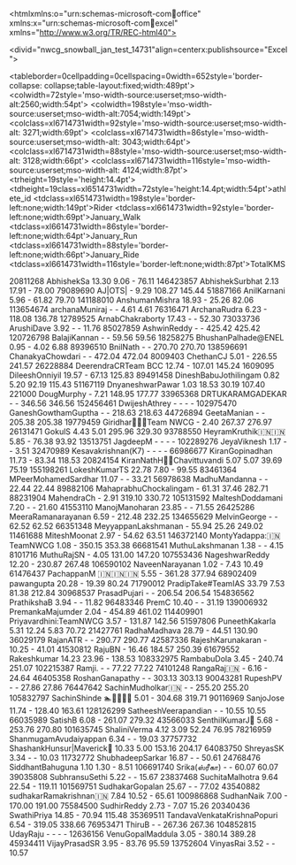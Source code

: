 <htmlxmlns:o="urn:schemas-microsoft-com:office:office"
xmlns:x="urn:schemas-microsoft-com:office:excel"
xmlns="http://www.w3.org/TR/REC-html40">

<head>
<metahttp-equiv=Content-Typecontent="text/html;charset=windows-1252">
<metaname=ProgIdcontent=Excel.Sheet>
<metaname=Generatorcontent="MicrosoftExcel15">
<linkrel=File-Listhref="nwcg_snowball_jan_test_files/filelist.xml">
<styleid="nwcg_snowball_jan_test_14731_Styles">
<!--table
	{mso-displayed-decimal-separator:"\.";
	mso-displayed-thousand-separator:"\,";}
.xl1514731
	{padding-top:1px;
	padding-right:1px;
	padding-left:1px;
	mso-ignore:padding;
	color:black;
	font-size:11.0pt;
	font-weight:400;
	font-style:normal;
	text-decoration:none;
	font-family:Calibri,sans-serif;
	mso-font-charset:0;
	mso-number-format:General;
	text-align:general;
	vertical-align:bottom;
	mso-background-source:auto;
	mso-pattern:auto;
	white-space:nowrap;}
.xl6514731
	{padding-top:1px;
	padding-right:1px;
	padding-left:1px;
	mso-ignore:padding;
	color:windowtext;
	font-size:11.0pt;
	font-weight:700;
	font-style:normal;
	text-decoration:none;
	font-family:Calibri;
	mso-generic-font-family:auto;
	mso-font-charset:0;
	mso-number-format:General;
	text-align:center;
	vertical-align:top;
	border:.5ptsolidwindowtext;
	mso-background-source:auto;
	mso-pattern:auto;
	white-space:nowrap;}
.xl6614731
	{padding-top:1px;
	padding-right:1px;
	padding-left:1px;
	mso-ignore:padding;
	color:windowtext;
	font-size:11.0pt;
	font-weight:700;
	font-style:normal;
	text-decoration:none;
	font-family:Calibri;
	mso-generic-font-family:auto;
	mso-font-charset:0;
	mso-number-format:"_*\#\,\#\#0\.00_\;_*\\-\#\,\#\#0\.00_\;_*\0022-\0022??_\;_\@_";
	text-align:center;
	vertical-align:top;
	border:.5ptsolidwindowtext;
	mso-background-source:auto;
	mso-pattern:auto;
	white-space:nowrap;}
.xl6714731
	{padding-top:1px;
	padding-right:1px;
	padding-left:1px;
	mso-ignore:padding;
	color:black;
	font-size:11.0pt;
	font-weight:400;
	font-style:normal;
	text-decoration:none;
	font-family:Calibri,sans-serif;
	mso-font-charset:0;
	mso-number-format:"_*\#\,\#\#0\.00_\;_*\\-\#\,\#\#0\.00_\;_*\0022-\0022??_\;_\@_";
	text-align:general;
	vertical-align:bottom;
	mso-background-source:auto;
	mso-pattern:auto;
	white-space:nowrap;}
-->
</style>
</head>

<body>
<!--[if!excel]>&nbsp;&nbsp;<![endif]-->
<!--ThefollowinginformationwasgeneratedbyMicrosoftExcel'sPublishasWeb
Pagewizard.-->
<!--IfthesameitemisrepublishedfromExcel,allinformationbetweentheDIV
tagswillbereplaced.-->
<!----------------------------->
<!--STARTOFOUTPUTFROMEXCELPUBLISHASWEBPAGEWIZARD-->
<!----------------------------->

<divid="nwcg_snowball_jan_test_14731"align=centerx:publishsource="Excel">

<tableborder=0cellpadding=0cellspacing=0width=652style='border-collapse:
collapse;table-layout:fixed;width:489pt'>
<colwidth=72style='mso-width-source:userset;mso-width-alt:2560;width:54pt'>
<colwidth=198style='mso-width-source:userset;mso-width-alt:7054;width:149pt'>
<colclass=xl6714731width=92style='mso-width-source:userset;mso-width-alt:
3271;width:69pt'>
<colclass=xl6714731width=86style='mso-width-source:userset;mso-width-alt:
3043;width:64pt'>
<colclass=xl6714731width=88style='mso-width-source:userset;mso-width-alt:
3128;width:66pt'>
<colclass=xl6714731width=116style='mso-width-source:userset;mso-width-alt:
4124;width:87pt'>
<trheight=19style='height:14.4pt'>
<tdheight=19class=xl6514731width=72style='height:14.4pt;width:54pt'>athlete_id</td>
<tdclass=xl6514731width=198style='border-left:none;width:149pt'>Rider</td>
<tdclass=xl6614731width=92style='border-left:none;width:69pt'><span
style='mso-spacerun:yes'></span>January_Walk<span
style='mso-spacerun:yes'></span></td>
<tdclass=xl6614731width=86style='border-left:none;width:64pt'><span
style='mso-spacerun:yes'></span>January_Run<span
style='mso-spacerun:yes'></span></td>
<tdclass=xl6614731width=88style='border-left:none;width:66pt'><span
style='mso-spacerun:yes'></span>January_Ride<span
style='mso-spacerun:yes'></span></td>
<tdclass=xl6614731width=116style='border-left:none;width:87pt'><span
style='mso-spacerun:yes'></span>TotalKMS<span
style='mso-spacerun:yes'></span></td>
</tr>
<trheight=19style='height:14.4pt'>
<tdheight=19class=xl1514731align=rightstyle='height:14.4pt'>20811268</td>
<tdclass=xl1514731>AbhishekSa</td>
<tdclass=xl6714731><spanstyle='mso-spacerun:yes'>
</span>13.30</td>
<tdclass=xl6714731><spanstyle='mso-spacerun:yes'>
</span>9.06</td>
<tdclass=xl6714731><spanstyle='mso-spacerun:yes'>
</span>-<spanstyle='mso-spacerun:yes'></span></td>
<tdclass=xl6714731><spanstyle='mso-spacerun:yes'>
</span>76.11</td>
</tr>
<trheight=19style='height:14.4pt'>
<tdheight=19class=xl1514731align=rightstyle='height:14.4pt'>146423857</td>
<tdclass=xl1514731>AbhishekSurbhat</td>
<tdclass=xl6714731><spanstyle='mso-spacerun:yes'>
</span>2.13</td>
<tdclass=xl6714731><spanstyle='mso-spacerun:yes'></span>17.91</td>
<tdclass=xl6714731><spanstyle='mso-spacerun:yes'>
</span>-<spanstyle='mso-spacerun:yes'></span></td>
<tdclass=xl6714731><spanstyle='mso-spacerun:yes'>
</span>78.00</td>
</tr>
<trheight=19style='height:14.4pt'>
<tdheight=19class=xl1514731align=rightstyle='height:14.4pt'>79089690</td>
<tdclass=xl1514731>AJ|OTS|</td>
<tdclass=xl6714731><spanstyle='mso-spacerun:yes'>
</span>-<spanstyle='mso-spacerun:yes'></span></td>
<tdclass=xl6714731><spanstyle='mso-spacerun:yes'>
</span>9.29</td>
<tdclass=xl6714731><spanstyle='mso-spacerun:yes'></span>108.27</td>
<tdclass=xl6714731><spanstyle='mso-spacerun:yes'>
</span>145.44</td>
</tr>
<trheight=19style='height:14.4pt'>
<tdheight=19class=xl1514731align=rightstyle='height:14.4pt'>51887166</td>
<tdclass=xl1514731>AnilKarnani</td>
<tdclass=xl6714731><spanstyle='mso-spacerun:yes'>
</span>5.96</td>
<tdclass=xl6714731><spanstyle='mso-spacerun:yes'>
</span>-<spanstyle='mso-spacerun:yes'></span></td>
<tdclass=xl6714731><spanstyle='mso-spacerun:yes'></span>61.82
</td>
<tdclass=xl6714731><spanstyle='mso-spacerun:yes'>
</span>79.70</td>
</tr>
<trheight=19style='height:14.4pt'>
<tdheight=19class=xl1514731align=rightstyle='height:14.4pt'>141188010</td>
<tdclass=xl1514731>AnshumanMishra</td>
<tdclass=xl6714731><spanstyle='mso-spacerun:yes'>
</span>18.93</td>
<tdclass=xl6714731><spanstyle='mso-spacerun:yes'>
</span>-<spanstyle='mso-spacerun:yes'></span></td>
<tdclass=xl6714731><spanstyle='mso-spacerun:yes'></span>25.26
</td>
<tdclass=xl6714731><spanstyle='mso-spacerun:yes'>
</span>82.06</td>
</tr>
<trheight=19style='height:14.4pt'>
<tdheight=19class=xl1514731align=rightstyle='height:14.4pt'>113654674</td>
<tdclass=xl1514731>archanaMuniraj</td>
<tdclass=xl6714731><spanstyle='mso-spacerun:yes'>
</span>-<spanstyle='mso-spacerun:yes'></span></td>
<tdclass=xl6714731><spanstyle='mso-spacerun:yes'>
</span>-<spanstyle='mso-spacerun:yes'></span></td>
<tdclass=xl6714731><spanstyle='mso-spacerun:yes'>
</span>4.61</td>
<tdclass=xl6714731><spanstyle='mso-spacerun:yes'>
</span>4.61</td>
</tr>
<trheight=19style='height:14.4pt'>
<tdheight=19class=xl1514731align=rightstyle='height:14.4pt'>76316471</td>
<tdclass=xl1514731>ArchanaRudra</td>
<tdclass=xl6714731><spanstyle='mso-spacerun:yes'>
</span>6.23</td>
<tdclass=xl6714731><spanstyle='mso-spacerun:yes'>
</span>-<spanstyle='mso-spacerun:yes'></span></td>
<tdclass=xl6714731><spanstyle='mso-spacerun:yes'></span>118.08</td>
<tdclass=xl6714731><spanstyle='mso-spacerun:yes'>
</span>136.78</td>
</tr>
<trheight=19style='height:14.4pt'>
<tdheight=19class=xl1514731align=rightstyle='height:14.4pt'>12789525</td>
<tdclass=xl1514731>ArnabChakraborty</td>
<tdclass=xl6714731><spanstyle='mso-spacerun:yes'>
</span>17.43</td>
<tdclass=xl6714731><spanstyle='mso-spacerun:yes'>
</span>-<spanstyle='mso-spacerun:yes'></span></td>
<tdclass=xl6714731><spanstyle='mso-spacerun:yes'>
</span>-<spanstyle='mso-spacerun:yes'></span></td>
<tdclass=xl6714731><spanstyle='mso-spacerun:yes'>
</span>52.30</td>
</tr>
<trheight=19style='height:14.4pt'>
<tdheight=19class=xl1514731align=rightstyle='height:14.4pt'>73033736</td>
<tdclass=xl1514731>ArushiDave</td>
<tdclass=xl6714731><spanstyle='mso-spacerun:yes'>
</span>3.92</td>
<tdclass=xl6714731><spanstyle='mso-spacerun:yes'>
</span>-<spanstyle='mso-spacerun:yes'></span></td>
<tdclass=xl6714731><spanstyle='mso-spacerun:yes'>
</span>-<spanstyle='mso-spacerun:yes'></span></td>
<tdclass=xl6714731><spanstyle='mso-spacerun:yes'>
</span>11.76</td>
</tr>
<trheight=19style='height:14.4pt'>
<tdheight=19class=xl1514731align=rightstyle='height:14.4pt'>85027859</td>
<tdclass=xl1514731>AshwinReddy</td>
<tdclass=xl6714731><spanstyle='mso-spacerun:yes'>
</span>-<spanstyle='mso-spacerun:yes'></span></td>
<tdclass=xl6714731><spanstyle='mso-spacerun:yes'>
</span>-<spanstyle='mso-spacerun:yes'></span></td>
<tdclass=xl6714731><spanstyle='mso-spacerun:yes'></span>425.42</td>
<tdclass=xl6714731><spanstyle='mso-spacerun:yes'>
</span>425.42</td>
</tr>
<trheight=19style='height:14.4pt'>
<tdheight=19class=xl1514731align=rightstyle='height:14.4pt'>120726798</td>
<tdclass=xl1514731>BalajiKannan</td>
<tdclass=xl6714731><spanstyle='mso-spacerun:yes'>
</span>-<spanstyle='mso-spacerun:yes'></span></td>
<tdclass=xl6714731><spanstyle='mso-spacerun:yes'>
</span>-<spanstyle='mso-spacerun:yes'></span></td>
<tdclass=xl6714731><spanstyle='mso-spacerun:yes'></span>59.56
</td>
<tdclass=xl6714731><spanstyle='mso-spacerun:yes'>
</span>59.56</td>
</tr>
<trheight=19style='height:14.4pt'>
<tdheight=19class=xl1514731align=rightstyle='height:14.4pt'>18258275</td>
<tdclass=xl1514731>BhushanPalhade@ENEL</td>
<tdclass=xl6714731><spanstyle='mso-spacerun:yes'>
</span>0.95</td>
<tdclass=xl6714731><spanstyle='mso-spacerun:yes'>
</span>-<spanstyle='mso-spacerun:yes'></span></td>
<tdclass=xl6714731><spanstyle='mso-spacerun:yes'>
</span>4.02</td>
<tdclass=xl6714731><spanstyle='mso-spacerun:yes'>
</span>6.88</td>
</tr>
<trheight=19style='height:14.4pt'>
<tdheight=19class=xl1514731align=rightstyle='height:14.4pt'>89396510</td>
<tdclass=xl1514731>BnilNath</td>
<tdclass=xl6714731><spanstyle='mso-spacerun:yes'>
</span>-<spanstyle='mso-spacerun:yes'></span></td>
<tdclass=xl6714731><spanstyle='mso-spacerun:yes'>
</span>-<spanstyle='mso-spacerun:yes'></span></td>
<tdclass=xl6714731><spanstyle='mso-spacerun:yes'></span>270.70</td>
<tdclass=xl6714731><spanstyle='mso-spacerun:yes'>
</span>270.70</td>
</tr>
<trheight=19style='height:14.4pt'>
<tdheight=19class=xl1514731align=rightstyle='height:14.4pt'>138596691</td>
<tdclass=xl1514731>ChanakyaChowdari</td>
<tdclass=xl6714731><spanstyle='mso-spacerun:yes'>
</span>-<spanstyle='mso-spacerun:yes'></span></td>
<tdclass=xl6714731><spanstyle='mso-spacerun:yes'>
</span>-<spanstyle='mso-spacerun:yes'></span></td>
<tdclass=xl6714731><spanstyle='mso-spacerun:yes'></span>472.04</td>
<tdclass=xl6714731><spanstyle='mso-spacerun:yes'>
</span>472.04</td>
</tr>
<trheight=19style='height:14.4pt'>
<tdheight=19class=xl1514731align=rightstyle='height:14.4pt'>8009403</td>
<tdclass=xl1514731>ChethanCJ</td>
<tdclass=xl6714731><spanstyle='mso-spacerun:yes'>
</span>5.01</td>
<tdclass=xl6714731><spanstyle='mso-spacerun:yes'>
</span>-<spanstyle='mso-spacerun:yes'></span></td>
<tdclass=xl6714731><spanstyle='mso-spacerun:yes'></span>226.55</td>
<tdclass=xl6714731><spanstyle='mso-spacerun:yes'>
</span>241.57</td>
</tr>
<trheight=19style='height:14.4pt'>
<tdheight=19class=xl1514731align=rightstyle='height:14.4pt'>26228884</td>
<tdclass=xl1514731>DeerendraCR<spanstyle='mso-spacerun:yes'></span>Team
BCC<spanstyle='mso-spacerun:yes'></span></td>
<tdclass=xl6714731><spanstyle='mso-spacerun:yes'>
</span>12.74</td>
<tdclass=xl6714731><spanstyle='mso-spacerun:yes'>
</span>-<spanstyle='mso-spacerun:yes'></span></td>
<tdclass=xl6714731><spanstyle='mso-spacerun:yes'></span>107.01</td>
<tdclass=xl6714731><spanstyle='mso-spacerun:yes'>
</span>145.24</td>
</tr>
<trheight=19style='height:14.4pt'>
<tdheight=19class=xl1514731align=rightstyle='height:14.4pt'>1609095</td>
<tdclass=xl1514731>DileeshOnniyil</td>
<tdclass=xl6714731><spanstyle='mso-spacerun:yes'>
</span>19.57</td>
<tdclass=xl6714731><spanstyle='mso-spacerun:yes'>
</span>-<spanstyle='mso-spacerun:yes'></span></td>
<tdclass=xl6714731><spanstyle='mso-spacerun:yes'></span>67.13
</td>
<tdclass=xl6714731><spanstyle='mso-spacerun:yes'>
</span>125.83</td>
</tr>
<trheight=19style='height:14.4pt'>
<tdheight=19class=xl1514731align=rightstyle='height:14.4pt'>89491458</td>
<tdclass=xl1514731>DineshBabuJothilingam</td>
<tdclass=xl6714731><spanstyle='mso-spacerun:yes'>
</span>0.82</td>
<tdclass=xl6714731><spanstyle='mso-spacerun:yes'>
</span>5.20</td>
<tdclass=xl6714731><spanstyle='mso-spacerun:yes'></span>92.19
</td>
<tdclass=xl6714731><spanstyle='mso-spacerun:yes'>
</span>115.43</td>
</tr>
<trheight=19style='height:14.4pt'>
<tdheight=19class=xl1514731align=rightstyle='height:14.4pt'>51167119</td>
<tdclass=xl1514731>DnyaneshwarPawar</td>
<tdclass=xl6714731><spanstyle='mso-spacerun:yes'>
</span>1.03</td>
<tdclass=xl6714731><spanstyle='mso-spacerun:yes'></span>18.53</td>
<tdclass=xl6714731><spanstyle='mso-spacerun:yes'></span>30.19
</td>
<tdclass=xl6714731><spanstyle='mso-spacerun:yes'>
</span>107.40</td>
</tr>
<trheight=19style='height:14.4pt'>
<tdheight=19class=xl1514731align=rightstyle='height:14.4pt'>221000</td>
<tdclass=xl1514731>DougMurphy</td>
<tdclass=xl6714731><spanstyle='mso-spacerun:yes'>
</span>-<spanstyle='mso-spacerun:yes'></span></td>
<tdclass=xl6714731><spanstyle='mso-spacerun:yes'>
</span>7.21</td>
<tdclass=xl6714731><spanstyle='mso-spacerun:yes'></span>148.95</td>
<tdclass=xl6714731><spanstyle='mso-spacerun:yes'>
</span>177.77</td>
</tr>
<trheight=19style='height:14.4pt'>
<tdheight=19class=xl1514731align=rightstyle='height:14.4pt'>33965368</td>
<tdclass=xl1514731>DRTUKARAMGADEKAR</td>
<tdclass=xl6714731><spanstyle='mso-spacerun:yes'>
</span>-<spanstyle='mso-spacerun:yes'></span></td>
<tdclass=xl6714731><spanstyle='mso-spacerun:yes'>
</span>-<spanstyle='mso-spacerun:yes'></span></td>
<tdclass=xl6714731><spanstyle='mso-spacerun:yes'></span>346.56</td>
<tdclass=xl6714731><spanstyle='mso-spacerun:yes'>
</span>346.56</td>
</tr>
<trheight=19style='height:14.4pt'>
<tdheight=19class=xl1514731align=rightstyle='height:14.4pt'>152456461</td>
<tdclass=xl1514731>DwijeshAthrey</td>
<tdclass=xl6714731><spanstyle='mso-spacerun:yes'>
</span>-<spanstyle='mso-spacerun:yes'></span></td>
<tdclass=xl6714731><spanstyle='mso-spacerun:yes'>
</span>-<spanstyle='mso-spacerun:yes'></span></td>
<tdclass=xl6714731><spanstyle='mso-spacerun:yes'>
</span>-<spanstyle='mso-spacerun:yes'></span></td>
<tdclass=xl6714731><span
style='mso-spacerun:yes'></span>-<span
style='mso-spacerun:yes'></span></td>
</tr>
<trheight=19style='height:14.4pt'>
<tdheight=19class=xl1514731align=rightstyle='height:14.4pt'>102975470</td>
<tdclass=xl1514731>GaneshGowthamGuptha</td>
<tdclass=xl6714731><spanstyle='mso-spacerun:yes'>
</span>-<spanstyle='mso-spacerun:yes'></span></td>
<tdclass=xl6714731><spanstyle='mso-spacerun:yes'>
</span>-<spanstyle='mso-spacerun:yes'></span></td>
<tdclass=xl6714731><spanstyle='mso-spacerun:yes'></span>218.63</td>
<tdclass=xl6714731><spanstyle='mso-spacerun:yes'>
</span>218.63</td>
</tr>
<trheight=19style='height:14.4pt'>
<tdheight=19class=xl1514731align=rightstyle='height:14.4pt'>44726894</td>
<tdclass=xl1514731>GeetaManian</td>
<tdclass=xl6714731><spanstyle='mso-spacerun:yes'>
</span>-<spanstyle='mso-spacerun:yes'></span></td>
<tdclass=xl6714731><spanstyle='mso-spacerun:yes'>
</span>-<spanstyle='mso-spacerun:yes'></span></td>
<tdclass=xl6714731><spanstyle='mso-spacerun:yes'></span>205.38</td>
<tdclass=xl6714731><spanstyle='mso-spacerun:yes'>
</span>205.38</td>
</tr>
<trheight=19style='height:14.4pt'>
<tdheight=19class=xl1514731align=rightstyle='height:14.4pt'>19779459</td>
<tdclass=xl1514731>Giridhar&#128692;&#127995;&#8205;&#9792;&#65039;Team
NWCG</td>
<tdclass=xl6714731><spanstyle='mso-spacerun:yes'>
</span>-<spanstyle='mso-spacerun:yes'></span></td>
<tdclass=xl6714731><spanstyle='mso-spacerun:yes'>
</span>2.40</td>
<tdclass=xl6714731><spanstyle='mso-spacerun:yes'></span>267.37</td>
<tdclass=xl6714731><spanstyle='mso-spacerun:yes'>
</span>276.97</td>
</tr>
<trheight=19style='height:14.4pt'>
<tdheight=19class=xl1514731align=rightstyle='height:14.4pt'>26131471</td>
<tdclass=xl1514731>GokulS</td>
<tdclass=xl6714731><spanstyle='mso-spacerun:yes'>
</span>4.43</td>
<tdclass=xl6714731><spanstyle='mso-spacerun:yes'>
</span>5.01</td>
<tdclass=xl6714731><spanstyle='mso-spacerun:yes'></span>295.96</td>
<tdclass=xl6714731><spanstyle='mso-spacerun:yes'>
</span>329.30</td>
</tr>
<trheight=19style='height:14.4pt'>
<tdheight=19class=xl1514731align=rightstyle='height:14.4pt'>93788550</td>
<tdclass=xl1514731>HeyramKruthik&#127470;&#127475;&#127470;&#127475;</td>
<tdclass=xl6714731><spanstyle='mso-spacerun:yes'>
</span>5.85</td>
<tdclass=xl6714731><spanstyle='mso-spacerun:yes'>
</span>-<spanstyle='mso-spacerun:yes'></span></td>
<tdclass=xl6714731><spanstyle='mso-spacerun:yes'></span>76.38
</td>
<tdclass=xl6714731><spanstyle='mso-spacerun:yes'>
</span>93.92</td>
</tr>
<trheight=19style='height:14.4pt'>
<tdheight=19class=xl1514731align=rightstyle='height:14.4pt'>13513751</td>
<tdclass=xl1514731>JagdeepM</td>
<tdclass=xl6714731><spanstyle='mso-spacerun:yes'>
</span>-<spanstyle='mso-spacerun:yes'></span></td>
<tdclass=xl6714731><spanstyle='mso-spacerun:yes'>
</span>-<spanstyle='mso-spacerun:yes'></span></td>
<tdclass=xl6714731><spanstyle='mso-spacerun:yes'>
</span>-<spanstyle='mso-spacerun:yes'></span></td>
<tdclass=xl6714731><span
style='mso-spacerun:yes'></span>-<span
style='mso-spacerun:yes'></span></td>
</tr>
<trheight=19style='height:14.4pt'>
<tdheight=19class=xl1514731align=rightstyle='height:14.4pt'>102289276</td>
<tdclass=xl1514731>JeyaViknesh</td>
<tdclass=xl6714731><spanstyle='mso-spacerun:yes'>
</span>1.17</td>
<tdclass=xl6714731><spanstyle='mso-spacerun:yes'>
</span>-<spanstyle='mso-spacerun:yes'></span></td>
<tdclass=xl6714731><spanstyle='mso-spacerun:yes'>
</span>-<spanstyle='mso-spacerun:yes'></span></td>
<tdclass=xl6714731><spanstyle='mso-spacerun:yes'>
</span>3.51</td>
</tr>
<trheight=19style='height:14.4pt'>
<tdheight=19class=xl1514731align=rightstyle='height:14.4pt'>32470989</td>
<tdclass=xl1514731>Kesavakrishnan(K7)</td>
<tdclass=xl6714731><spanstyle='mso-spacerun:yes'>
</span>-<spanstyle='mso-spacerun:yes'></span></td>
<tdclass=xl6714731><spanstyle='mso-spacerun:yes'>
</span>-<spanstyle='mso-spacerun:yes'></span></td>
<tdclass=xl6714731><spanstyle='mso-spacerun:yes'>
</span>-<spanstyle='mso-spacerun:yes'></span></td>
<tdclass=xl6714731><span
style='mso-spacerun:yes'></span>-<span
style='mso-spacerun:yes'></span></td>
</tr>
<trheight=19style='height:14.4pt'>
<tdheight=19class=xl1514731align=rightstyle='height:14.4pt'>66986677</td>
<tdclass=xl1514731>KiranGopinadhan</td>
<tdclass=xl6714731><spanstyle='mso-spacerun:yes'>
</span>11.73</td>
<tdclass=xl6714731><spanstyle='mso-spacerun:yes'>
</span>-<spanstyle='mso-spacerun:yes'></span></td>
<tdclass=xl6714731><spanstyle='mso-spacerun:yes'></span>83.34
</td>
<tdclass=xl6714731><spanstyle='mso-spacerun:yes'>
</span>118.53</td>
</tr>
<trheight=19style='height:14.4pt'>
<tdheight=19class=xl1514731align=rightstyle='height:14.4pt'>20824154</td>
<tdclass=xl1514731>KiranNathH&#128692;&#127996;Chavittuvandi</td>
<tdclass=xl6714731><spanstyle='mso-spacerun:yes'>
</span>5.07</td>
<tdclass=xl6714731><spanstyle='mso-spacerun:yes'>
</span>5.07</td>
<tdclass=xl6714731><spanstyle='mso-spacerun:yes'></span>39.69
</td>
<tdclass=xl6714731><spanstyle='mso-spacerun:yes'>
</span>75.19</td>
</tr>
<trheight=19style='height:14.4pt'>
<tdheight=19class=xl1514731align=rightstyle='height:14.4pt'>155198261</td>
<tdclass=xl1514731>LokeshKumarTS</td>
<tdclass=xl6714731><spanstyle='mso-spacerun:yes'>
</span>22.78</td>
<tdclass=xl6714731><spanstyle='mso-spacerun:yes'>
</span>7.80</td>
<tdclass=xl6714731><spanstyle='mso-spacerun:yes'>
</span>-<spanstyle='mso-spacerun:yes'></span></td>
<tdclass=xl6714731><spanstyle='mso-spacerun:yes'>
</span>99.55</td>
</tr>
<trheight=19style='height:14.4pt'>
<tdheight=19class=xl1514731align=rightstyle='height:14.4pt'>83461364</td>
<tdclass=xl1514731>MPeerMohamedSardhar</td>
<tdclass=xl6714731><spanstyle='mso-spacerun:yes'>
</span>11.07</td>
<tdclass=xl6714731><spanstyle='mso-spacerun:yes'>
</span>-<spanstyle='mso-spacerun:yes'></span></td>
<tdclass=xl6714731><spanstyle='mso-spacerun:yes'>
</span>-<spanstyle='mso-spacerun:yes'></span></td>
<tdclass=xl6714731><spanstyle='mso-spacerun:yes'>
</span>33.21</td>
</tr>
<trheight=19style='height:14.4pt'>
<tdheight=19class=xl1514731align=rightstyle='height:14.4pt'>56978638</td>
<tdclass=xl1514731>MadhuMandanna</td>
<tdclass=xl6714731><spanstyle='mso-spacerun:yes'>
</span>-<spanstyle='mso-spacerun:yes'></span></td>
<tdclass=xl6714731><spanstyle='mso-spacerun:yes'>
</span>-<spanstyle='mso-spacerun:yes'></span></td>
<tdclass=xl6714731><spanstyle='mso-spacerun:yes'></span>22.44
</td>
<tdclass=xl6714731><spanstyle='mso-spacerun:yes'>
</span>22.44</td>
</tr>
<trheight=19style='height:14.4pt'>
<tdheight=19class=xl1514731align=rightstyle='height:14.4pt'>89882106</td>
<tdclass=xl1514731>MahaprabhuChockalingam</td>
<tdclass=xl6714731><spanstyle='mso-spacerun:yes'>
</span>-<spanstyle='mso-spacerun:yes'></span></td>
<tdclass=xl6714731><spanstyle='mso-spacerun:yes'></span>61.31</td>
<tdclass=xl6714731><spanstyle='mso-spacerun:yes'></span>37.46
</td>
<tdclass=xl6714731><spanstyle='mso-spacerun:yes'>
</span>282.71</td>
</tr>
<trheight=19style='height:14.4pt'>
<tdheight=19class=xl1514731align=rightstyle='height:14.4pt'>88231904</td>
<tdclass=xl1514731>MahendraCh</td>
<tdclass=xl6714731><spanstyle='mso-spacerun:yes'>
</span>-<spanstyle='mso-spacerun:yes'></span></td>
<tdclass=xl6714731><spanstyle='mso-spacerun:yes'>
</span>2.91</td>
<tdclass=xl6714731><spanstyle='mso-spacerun:yes'></span>319.10</td>
<tdclass=xl6714731><spanstyle='mso-spacerun:yes'>
</span>330.72</td>
</tr>
<trheight=19style='height:14.4pt'>
<tdheight=19class=xl1514731align=rightstyle='height:14.4pt'>105131592</td>
<tdclass=xl1514731>MalteshDoddamani</td>
<tdclass=xl6714731><spanstyle='mso-spacerun:yes'>
</span>7.20</td>
<tdclass=xl6714731><spanstyle='mso-spacerun:yes'>
</span>-<spanstyle='mso-spacerun:yes'></span></td>
<tdclass=xl6714731><spanstyle='mso-spacerun:yes'>
</span>-<spanstyle='mso-spacerun:yes'></span></td>
<tdclass=xl6714731><spanstyle='mso-spacerun:yes'>
</span>21.60</td>
</tr>
<trheight=19style='height:14.4pt'>
<tdheight=19class=xl1514731align=rightstyle='height:14.4pt'>41553110</td>
<tdclass=xl1514731>ManojManoharan</td>
<tdclass=xl6714731><spanstyle='mso-spacerun:yes'>
</span>23.85</td>
<tdclass=xl6714731><spanstyle='mso-spacerun:yes'>
</span>-<spanstyle='mso-spacerun:yes'></span></td>
<tdclass=xl6714731><spanstyle='mso-spacerun:yes'>
</span>-<spanstyle='mso-spacerun:yes'></span></td>
<tdclass=xl6714731><spanstyle='mso-spacerun:yes'>
</span>71.55</td>
</tr>
<trheight=19style='height:14.4pt'>
<tdheight=19class=xl1514731align=rightstyle='height:14.4pt'>26425286</td>
<tdclass=xl1514731>MeeraRamanarayanan</td>
<tdclass=xl6714731><spanstyle='mso-spacerun:yes'>
</span>6.59</td>
<tdclass=xl6714731><spanstyle='mso-spacerun:yes'>
</span>-<spanstyle='mso-spacerun:yes'></span></td>
<tdclass=xl6714731><spanstyle='mso-spacerun:yes'></span>212.48</td>
<tdclass=xl6714731><spanstyle='mso-spacerun:yes'>
</span>232.25</td>
</tr>
<trheight=19style='height:14.4pt'>
<tdheight=19class=xl1514731align=rightstyle='height:14.4pt'>134655629</td>
<tdclass=xl1514731>MelvinGeorge</td>
<tdclass=xl6714731><spanstyle='mso-spacerun:yes'>
</span>-<spanstyle='mso-spacerun:yes'></span></td>
<tdclass=xl6714731><spanstyle='mso-spacerun:yes'>
</span>-<spanstyle='mso-spacerun:yes'></span></td>
<tdclass=xl6714731><spanstyle='mso-spacerun:yes'></span>62.52
</td>
<tdclass=xl6714731><spanstyle='mso-spacerun:yes'>
</span>62.52</td>
</tr>
<trheight=19style='height:14.4pt'>
<tdheight=19class=xl1514731align=rightstyle='height:14.4pt'>66351348</td>
<tdclass=xl1514731>MeyyappanLakshmanan</td>
<tdclass=xl6714731><spanstyle='mso-spacerun:yes'>
</span>-<spanstyle='mso-spacerun:yes'></span></td>
<tdclass=xl6714731><spanstyle='mso-spacerun:yes'></span>55.94</td>
<tdclass=xl6714731><spanstyle='mso-spacerun:yes'></span>25.26
</td>
<tdclass=xl6714731><spanstyle='mso-spacerun:yes'>
</span>249.02</td>
</tr>
<trheight=19style='height:14.4pt'>
<tdheight=19class=xl1514731align=rightstyle='height:14.4pt'>11461688</td>
<tdclass=xl1514731>MiteshMoonat</td>
<tdclass=xl6714731><spanstyle='mso-spacerun:yes'>
</span>2.97</td>
<tdclass=xl6714731><spanstyle='mso-spacerun:yes'>
</span>-<spanstyle='mso-spacerun:yes'></span></td>
<tdclass=xl6714731><spanstyle='mso-spacerun:yes'></span>54.62
</td>
<tdclass=xl6714731><spanstyle='mso-spacerun:yes'>
</span>63.51</td>
</tr>
<trheight=19style='height:14.4pt'>
<tdheight=19class=xl1514731align=rightstyle='height:14.4pt'>146372140</td>
<tdclass=xl1514731>MontyYadappa:&#127470;&#127475;TeamNWCG</td>
<tdclass=xl6714731><spanstyle='mso-spacerun:yes'>
</span>1.08</td>
<tdclass=xl6714731><spanstyle='mso-spacerun:yes'>
</span>-<spanstyle='mso-spacerun:yes'></span></td>
<tdclass=xl6714731><spanstyle='mso-spacerun:yes'></span>350.15</td>
<tdclass=xl6714731><spanstyle='mso-spacerun:yes'>
</span>353.38</td>
</tr>
<trheight=19style='height:14.4pt'>
<tdheight=19class=xl1514731align=rightstyle='height:14.4pt'>66681541</td>
<tdclass=xl1514731>MuthuLakshmanan</td>
<tdclass=xl6714731><spanstyle='mso-spacerun:yes'>
</span>1.38</td>
<tdclass=xl6714731><spanstyle='mso-spacerun:yes'>
</span>-<spanstyle='mso-spacerun:yes'></span></td>
<tdclass=xl6714731><spanstyle='mso-spacerun:yes'>
</span>-<spanstyle='mso-spacerun:yes'></span></td>
<tdclass=xl6714731><spanstyle='mso-spacerun:yes'>
</span>4.15</td>
</tr>
<trheight=19style='height:14.4pt'>
<tdheight=19class=xl1514731align=rightstyle='height:14.4pt'>8101716</td>
<tdclass=xl1514731>MuthuRajSN</td>
<tdclass=xl6714731><spanstyle='mso-spacerun:yes'>
</span>-<spanstyle='mso-spacerun:yes'></span></td>
<tdclass=xl6714731><spanstyle='mso-spacerun:yes'>
</span>4.05</td>
<tdclass=xl6714731><spanstyle='mso-spacerun:yes'></span>131.00</td>
<tdclass=xl6714731><spanstyle='mso-spacerun:yes'>
</span>147.20</td>
</tr>
<trheight=19style='height:14.4pt'>
<tdheight=19class=xl1514731align=rightstyle='height:14.4pt'>107553436</td>
<tdclass=xl1514731>NageshwarReddy</td>
<tdclass=xl6714731><spanstyle='mso-spacerun:yes'>
</span>12.20</td>
<tdclass=xl6714731><spanstyle='mso-spacerun:yes'>
</span>-<spanstyle='mso-spacerun:yes'></span></td>
<tdclass=xl6714731><spanstyle='mso-spacerun:yes'></span>230.87</td>
<tdclass=xl6714731><spanstyle='mso-spacerun:yes'>
</span>267.48</td>
</tr>
<trheight=19style='height:14.4pt'>
<tdheight=19class=xl1514731align=rightstyle='height:14.4pt'>106590102</td>
<tdclass=xl1514731>NaveenNarayanan</td>
<tdclass=xl6714731><spanstyle='mso-spacerun:yes'>
</span>1.02</td>
<tdclass=xl6714731><spanstyle='mso-spacerun:yes'>
</span>-<spanstyle='mso-spacerun:yes'></span></td>
<tdclass=xl6714731><spanstyle='mso-spacerun:yes'>
</span>7.43</td>
<tdclass=xl6714731><spanstyle='mso-spacerun:yes'>
</span>10.49</td>
</tr>
<trheight=19style='height:14.4pt'>
<tdheight=19class=xl1514731align=rightstyle='height:14.4pt'>61476437</td>
<tdclass=xl1514731>PachappanM
&#127470;&#127475;&#127470;&#127475;&#127470;&#127475;</td>
<tdclass=xl6714731><spanstyle='mso-spacerun:yes'>
</span>5.55</td>
<tdclass=xl6714731><spanstyle='mso-spacerun:yes'>
</span>-<spanstyle='mso-spacerun:yes'></span></td>
<tdclass=xl6714731><spanstyle='mso-spacerun:yes'></span>361.28</td>
<tdclass=xl6714731><spanstyle='mso-spacerun:yes'>
</span>377.94</td>
</tr>
<trheight=19style='height:14.4pt'>
<tdheight=19class=xl1514731align=rightstyle='height:14.4pt'>68902409</td>
<tdclass=xl1514731>pawangupta</td>
<tdclass=xl6714731><spanstyle='mso-spacerun:yes'>
</span>20.28</td>
<tdclass=xl6714731><spanstyle='mso-spacerun:yes'>
</span>-<spanstyle='mso-spacerun:yes'></span></td>
<tdclass=xl6714731><spanstyle='mso-spacerun:yes'></span>19.39
</td>
<tdclass=xl6714731><spanstyle='mso-spacerun:yes'>
</span>80.24</td>
</tr>
<trheight=19style='height:14.4pt'>
<tdheight=19class=xl1514731align=rightstyle='height:14.4pt'>71790012</td>
<tdclass=xl1514731>PradipTake#TeamIAS</td>
<tdclass=xl6714731><spanstyle='mso-spacerun:yes'>
</span>33.79</td>
<tdclass=xl6714731><spanstyle='mso-spacerun:yes'>
</span>7.53</td>
<tdclass=xl6714731><spanstyle='mso-spacerun:yes'></span>81.38
</td>
<tdclass=xl6714731><spanstyle='mso-spacerun:yes'>
</span>212.84</td>
</tr>
<trheight=19style='height:14.4pt'>
<tdheight=19class=xl1514731align=rightstyle='height:14.4pt'>30968537</td>
<tdclass=xl1514731>PrasadPujari</td>
<tdclass=xl6714731><spanstyle='mso-spacerun:yes'>
</span>-<spanstyle='mso-spacerun:yes'></span></td>
<tdclass=xl6714731><spanstyle='mso-spacerun:yes'>
</span>-<spanstyle='mso-spacerun:yes'></span></td>
<tdclass=xl6714731><spanstyle='mso-spacerun:yes'></span>206.54</td>
<tdclass=xl6714731><spanstyle='mso-spacerun:yes'>
</span>206.54</td>
</tr>
<trheight=19style='height:14.4pt'>
<tdheight=19class=xl1514731align=rightstyle='height:14.4pt'>154836562</td>
<tdclass=xl1514731>PrathikshaB</td>
<tdclass=xl6714731><spanstyle='mso-spacerun:yes'>
</span>3.94</td>
<tdclass=xl6714731><spanstyle='mso-spacerun:yes'>
</span>-<spanstyle='mso-spacerun:yes'></span></td>
<tdclass=xl6714731><spanstyle='mso-spacerun:yes'>
</span>-<spanstyle='mso-spacerun:yes'></span></td>
<tdclass=xl6714731><spanstyle='mso-spacerun:yes'>
</span>11.82</td>
</tr>
<trheight=19style='height:14.4pt'>
<tdheight=19class=xl1514731align=rightstyle='height:14.4pt'>96483346</td>
<tdclass=xl1514731>PremC</td>
<tdclass=xl6714731><spanstyle='mso-spacerun:yes'>
</span>10.40</td>
<tdclass=xl6714731><spanstyle='mso-spacerun:yes'>
</span>-<spanstyle='mso-spacerun:yes'></span></td>
<tdclass=xl6714731><spanstyle='mso-spacerun:yes'>
</span>-<spanstyle='mso-spacerun:yes'></span></td>
<tdclass=xl6714731><spanstyle='mso-spacerun:yes'>
</span>31.19</td>
</tr>
<trheight=19style='height:14.4pt'>
<tdheight=19class=xl1514731align=rightstyle='height:14.4pt'>139006932</td>
<tdclass=xl1514731>PremankaMajumder</td>
<tdclass=xl6714731><spanstyle='mso-spacerun:yes'>
</span>2.04</td>
<tdclass=xl6714731><spanstyle='mso-spacerun:yes'>
</span>-<spanstyle='mso-spacerun:yes'></span></td>
<tdclass=xl6714731><spanstyle='mso-spacerun:yes'></span>454.89</td>
<tdclass=xl6714731><spanstyle='mso-spacerun:yes'>
</span>461.02</td>
</tr>
<trheight=19style='height:14.4pt'>
<tdheight=19class=xl1514731align=rightstyle='height:14.4pt'>114409901</td>
<tdclass=xl1514731>Priyavardhini:TeamNWCG</td>
<tdclass=xl6714731><spanstyle='mso-spacerun:yes'>
</span>3.57</td>
<tdclass=xl6714731><spanstyle='mso-spacerun:yes'>
</span>-<spanstyle='mso-spacerun:yes'></span></td>
<tdclass=xl6714731><spanstyle='mso-spacerun:yes'></span>131.87</td>
<tdclass=xl6714731><spanstyle='mso-spacerun:yes'>
</span>142.56</td>
</tr>
<trheight=19style='height:14.4pt'>
<tdheight=19class=xl1514731align=rightstyle='height:14.4pt'>51597806</td>
<tdclass=xl1514731>PuneethKakarla</td>
<tdclass=xl6714731><spanstyle='mso-spacerun:yes'>
</span>5.31</td>
<tdclass=xl6714731><spanstyle='mso-spacerun:yes'></span>12.24</td>
<tdclass=xl6714731><spanstyle='mso-spacerun:yes'>
</span>5.83</td>
<tdclass=xl6714731><spanstyle='mso-spacerun:yes'>
</span>70.72</td>
</tr>
<trheight=19style='height:14.4pt'>
<tdheight=19class=xl1514731align=rightstyle='height:14.4pt'>21427761</td>
<tdclass=xl1514731>RadhaMadhava</td>
<tdclass=xl6714731><spanstyle='mso-spacerun:yes'>
</span>28.79</td>
<tdclass=xl6714731><spanstyle='mso-spacerun:yes'>
</span>-<spanstyle='mso-spacerun:yes'></span></td>
<tdclass=xl6714731><spanstyle='mso-spacerun:yes'></span>44.51
</td>
<tdclass=xl6714731><spanstyle='mso-spacerun:yes'>
</span>130.90</td>
</tr>
<trheight=19style='height:14.4pt'>
<tdheight=19class=xl1514731align=rightstyle='height:14.4pt'>36029179</td>
<tdclass=xl1514731>RajanATR</td>
<tdclass=xl6714731><spanstyle='mso-spacerun:yes'>
</span>-<spanstyle='mso-spacerun:yes'></span></td>
<tdclass=xl6714731><spanstyle='mso-spacerun:yes'>
</span>-<spanstyle='mso-spacerun:yes'></span></td>
<tdclass=xl6714731><spanstyle='mso-spacerun:yes'></span>290.77</td>
<tdclass=xl6714731><spanstyle='mso-spacerun:yes'>
</span>290.77</td>
</tr>
<trheight=19style='height:14.4pt'>
<tdheight=19class=xl1514731align=rightstyle='height:14.4pt'>42587336</td>
<tdclass=xl1514731>RajeshKarunakaran</td>
<tdclass=xl6714731><spanstyle='mso-spacerun:yes'>
</span>-<spanstyle='mso-spacerun:yes'></span></td>
<tdclass=xl6714731><spanstyle='mso-spacerun:yes'></span>10.25</td>
<tdclass=xl6714731><spanstyle='mso-spacerun:yes'>
</span>-<spanstyle='mso-spacerun:yes'></span></td>
<tdclass=xl6714731><spanstyle='mso-spacerun:yes'>
</span>41.01</td>
</tr>
<trheight=19style='height:14.4pt'>
<tdheight=19class=xl1514731align=rightstyle='height:14.4pt'>41530812</td>
<tdclass=xl1514731>RajuBN</td>
<tdclass=xl6714731><spanstyle='mso-spacerun:yes'>
</span>-<spanstyle='mso-spacerun:yes'></span></td>
<tdclass=xl6714731><spanstyle='mso-spacerun:yes'></span>16.46</td>
<tdclass=xl6714731><spanstyle='mso-spacerun:yes'></span>184.57</td>
<tdclass=xl6714731><spanstyle='mso-spacerun:yes'>
</span>250.39</td>
</tr>
<trheight=19style='height:14.4pt'>
<tdheight=19class=xl1514731align=rightstyle='height:14.4pt'>61679552</td>
<tdclass=xl1514731>Rakeshkumar</td>
<tdclass=xl6714731><spanstyle='mso-spacerun:yes'>
</span>14.23</td>
<tdclass=xl6714731><spanstyle='mso-spacerun:yes'></span>23.96</td>
<tdclass=xl6714731><spanstyle='mso-spacerun:yes'>
</span>-<spanstyle='mso-spacerun:yes'></span></td>
<tdclass=xl6714731><spanstyle='mso-spacerun:yes'>
</span>138.53</td>
</tr>
<trheight=19style='height:14.4pt'>
<tdheight=19class=xl1514731align=rightstyle='height:14.4pt'>108332975</td>
<tdclass=xl1514731>RambabuDola</td>
<tdclass=xl6714731><spanstyle='mso-spacerun:yes'>
</span>3.45</td>
<tdclass=xl6714731><spanstyle='mso-spacerun:yes'>
</span>-<spanstyle='mso-spacerun:yes'></span></td>
<tdclass=xl6714731><spanstyle='mso-spacerun:yes'></span>240.74</td>
<tdclass=xl6714731><spanstyle='mso-spacerun:yes'>
</span>251.07</td>
</tr>
<trheight=19style='height:14.4pt'>
<tdheight=19class=xl1514731align=rightstyle='height:14.4pt'>102215387</td>
<tdclass=xl1514731>Ramji.</td>
<tdclass=xl6714731><spanstyle='mso-spacerun:yes'>
</span>-<spanstyle='mso-spacerun:yes'></span></td>
<tdclass=xl6714731><spanstyle='mso-spacerun:yes'>
</span>-<spanstyle='mso-spacerun:yes'></span></td>
<tdclass=xl6714731><spanstyle='mso-spacerun:yes'></span>77.22
</td>
<tdclass=xl6714731><spanstyle='mso-spacerun:yes'>
</span>77.22</td>
</tr>
<trheight=19style='height:14.4pt'>
<tdheight=19class=xl1514731align=rightstyle='height:14.4pt'>74101248</td>
<tdclass=xl1514731>RangaRaj&#127470;&#127475;</td>
<tdclass=xl6714731><spanstyle='mso-spacerun:yes'>
</span>-<spanstyle='mso-spacerun:yes'></span></td>
<tdclass=xl6714731><spanstyle='mso-spacerun:yes'>
</span>6.16</td>
<tdclass=xl6714731><spanstyle='mso-spacerun:yes'>
</span>-<spanstyle='mso-spacerun:yes'></span></td>
<tdclass=xl6714731><spanstyle='mso-spacerun:yes'>
</span>24.64</td>
</tr>
<trheight=19style='height:14.4pt'>
<tdheight=19class=xl1514731align=rightstyle='height:14.4pt'>46405358</td>
<tdclass=xl1514731>RoshanGanapathy</td>
<tdclass=xl6714731><spanstyle='mso-spacerun:yes'>
</span>-<spanstyle='mso-spacerun:yes'></span></td>
<tdclass=xl6714731><spanstyle='mso-spacerun:yes'>
</span>-<spanstyle='mso-spacerun:yes'></span></td>
<tdclass=xl6714731><spanstyle='mso-spacerun:yes'></span>303.13</td>
<tdclass=xl6714731><spanstyle='mso-spacerun:yes'>
</span>303.13</td>
</tr>
<trheight=19style='height:14.4pt'>
<tdheight=19class=xl1514731align=rightstyle='height:14.4pt'>90043281</td>
<tdclass=xl1514731>RupeshPV</td>
<tdclass=xl6714731><spanstyle='mso-spacerun:yes'>
</span>-<spanstyle='mso-spacerun:yes'></span></td>
<tdclass=xl6714731><spanstyle='mso-spacerun:yes'>
</span>-<spanstyle='mso-spacerun:yes'></span></td>
<tdclass=xl6714731><spanstyle='mso-spacerun:yes'></span>27.86
</td>
<tdclass=xl6714731><spanstyle='mso-spacerun:yes'>
</span>27.86</td>
</tr>
<trheight=19style='height:14.4pt'>
<tdheight=19class=xl1514731align=rightstyle='height:14.4pt'>76447642</td>
<tdclass=xl1514731>SachinMudholkar&#127470;&#127475;</td>
<tdclass=xl6714731><spanstyle='mso-spacerun:yes'>
</span>-<spanstyle='mso-spacerun:yes'></span></td>
<tdclass=xl6714731><spanstyle='mso-spacerun:yes'>
</span>-<spanstyle='mso-spacerun:yes'></span></td>
<tdclass=xl6714731><spanstyle='mso-spacerun:yes'></span>255.20</td>
<tdclass=xl6714731><spanstyle='mso-spacerun:yes'>
</span>255.20</td>
</tr>
<trheight=19style='height:14.4pt'>
<tdheight=19class=xl1514731align=rightstyle='height:14.4pt'>105832797</td>
<tdclass=xl1514731>SachinShinde
&#127946;&#128692;&#127939;&#127470;&#127475;</td>
<tdclass=xl6714731><spanstyle='mso-spacerun:yes'>
</span>5.01</td>
<tdclass=xl6714731><spanstyle='mso-spacerun:yes'>
</span>-<spanstyle='mso-spacerun:yes'></span></td>
<tdclass=xl6714731><spanstyle='mso-spacerun:yes'></span>304.68</td>
<tdclass=xl6714731><spanstyle='mso-spacerun:yes'>
</span>319.71</td>
</tr>
<trheight=19style='height:14.4pt'>
<tdheight=19class=xl1514731align=rightstyle='height:14.4pt'>90116969</td>
<tdclass=xl1514731>SanjoJose</td>
<tdclass=xl6714731><spanstyle='mso-spacerun:yes'>
</span>11.74</td>
<tdclass=xl6714731><spanstyle='mso-spacerun:yes'>
</span>-<spanstyle='mso-spacerun:yes'></span></td>
<tdclass=xl6714731><spanstyle='mso-spacerun:yes'></span>128.40</td>
<tdclass=xl6714731><spanstyle='mso-spacerun:yes'>
</span>163.61</td>
</tr>
<trheight=19style='height:14.4pt'>
<tdheight=19class=xl1514731align=rightstyle='height:14.4pt'>128126299</td>
<tdclass=xl1514731>SatheeshVeerapandian</td>
<tdclass=xl6714731><spanstyle='mso-spacerun:yes'>
</span>-<spanstyle='mso-spacerun:yes'></span></td>
<tdclass=xl6714731><spanstyle='mso-spacerun:yes'>
</span>-<spanstyle='mso-spacerun:yes'></span></td>
<tdclass=xl6714731><spanstyle='mso-spacerun:yes'></span>10.55
</td>
<tdclass=xl6714731><spanstyle='mso-spacerun:yes'>
</span>10.55</td>
</tr>
<trheight=19style='height:14.4pt'>
<tdheight=19class=xl1514731align=rightstyle='height:14.4pt'>66035989</td>
<tdclass=xl1514731>SatishB</td>
<tdclass=xl6714731><spanstyle='mso-spacerun:yes'>
</span>6.08</td>
<tdclass=xl6714731><spanstyle='mso-spacerun:yes'>
</span>-<spanstyle='mso-spacerun:yes'></span></td>
<tdclass=xl6714731><spanstyle='mso-spacerun:yes'></span>261.07</td>
<tdclass=xl6714731><spanstyle='mso-spacerun:yes'>
</span>279.32</td>
</tr>
<trheight=19style='height:14.4pt'>
<tdheight=19class=xl1514731align=rightstyle='height:14.4pt'>43566033</td>
<tdclass=xl1514731>SenthilKumarJ&#127802;</td>
<tdclass=xl6714731><spanstyle='mso-spacerun:yes'>
</span>5.68</td>
<tdclass=xl6714731><spanstyle='mso-spacerun:yes'>
</span>-<spanstyle='mso-spacerun:yes'></span></td>
<tdclass=xl6714731><spanstyle='mso-spacerun:yes'></span>253.76</td>
<tdclass=xl6714731><spanstyle='mso-spacerun:yes'>
</span>270.80</td>
</tr>
<trheight=19style='height:14.4pt'>
<tdheight=19class=xl1514731align=rightstyle='height:14.4pt'>101635745</td>
<tdclass=xl1514731>ShaliniVerma</td>
<tdclass=xl6714731><spanstyle='mso-spacerun:yes'>
</span>4.12</td>
<tdclass=xl6714731><spanstyle='mso-spacerun:yes'>
</span>3.09</td>
<tdclass=xl6714731><spanstyle='mso-spacerun:yes'></span>52.24
</td>
<tdclass=xl6714731><spanstyle='mso-spacerun:yes'>
</span>76.95</td>
</tr>
<trheight=19style='height:14.4pt'>
<tdheight=19class=xl1514731align=rightstyle='height:14.4pt'>78216959</td>
<tdclass=xl1514731>ShanmugamAvudaiyappan</td>
<tdclass=xl6714731><spanstyle='mso-spacerun:yes'>
</span>6.34</td>
<tdclass=xl6714731><spanstyle='mso-spacerun:yes'>
</span>-<spanstyle='mso-spacerun:yes'></span></td>
<tdclass=xl6714731><spanstyle='mso-spacerun:yes'>
</span>-<spanstyle='mso-spacerun:yes'></span></td>
<tdclass=xl6714731><spanstyle='mso-spacerun:yes'>
</span>19.03</td>
</tr>
<trheight=19style='height:14.4pt'>
<tdheight=19class=xl1514731align=rightstyle='height:14.4pt'>37757732</td>
<tdclass=xl1514731>ShashankHunsur|Maverick&#127775;</td>
<tdclass=xl6714731><spanstyle='mso-spacerun:yes'>
</span>10.33</td>
<tdclass=xl6714731><spanstyle='mso-spacerun:yes'>
</span>5.00</td>
<tdclass=xl6714731><spanstyle='mso-spacerun:yes'></span>153.16</td>
<tdclass=xl6714731><spanstyle='mso-spacerun:yes'>
</span>204.17</td>
</tr>
<trheight=19style='height:14.4pt'>
<tdheight=19class=xl1514731align=rightstyle='height:14.4pt'>64083750</td>
<tdclass=xl1514731>ShreyasSK</td>
<tdclass=xl6714731><spanstyle='mso-spacerun:yes'>
</span>3.34</td>
<tdclass=xl6714731><spanstyle='mso-spacerun:yes'>
</span>-<spanstyle='mso-spacerun:yes'></span></td>
<tdclass=xl6714731><spanstyle='mso-spacerun:yes'>
</span>-<spanstyle='mso-spacerun:yes'></span></td>
<tdclass=xl6714731><spanstyle='mso-spacerun:yes'>
</span>10.03</td>
</tr>
<trheight=19style='height:14.4pt'>
<tdheight=19class=xl1514731align=rightstyle='height:14.4pt'>11732772</td>
<tdclass=xl1514731>ShubhadeepSarkar</td>
<tdclass=xl6714731><spanstyle='mso-spacerun:yes'>
</span>16.87</td>
<tdclass=xl6714731><spanstyle='mso-spacerun:yes'>
</span>-<spanstyle='mso-spacerun:yes'></span></td>
<tdclass=xl6714731><spanstyle='mso-spacerun:yes'>
</span>-<spanstyle='mso-spacerun:yes'></span></td>
<tdclass=xl6714731><spanstyle='mso-spacerun:yes'>
</span>50.61</td>
</tr>
<trheight=19style='height:14.4pt'>
<tdheight=19class=xl1514731align=rightstyle='height:14.4pt'>24768476</td>
<tdclass=xl1514731>SiddhantBahuguna</td>
<tdclass=xl6714731><spanstyle='mso-spacerun:yes'>
</span>1.10</td>
<tdclass=xl6714731><spanstyle='mso-spacerun:yes'>
</span>1.30</td>
<tdclass=xl6714731><spanstyle='mso-spacerun:yes'>
</span>-<spanstyle='mso-spacerun:yes'></span></td>
<tdclass=xl6714731><spanstyle='mso-spacerun:yes'>
</span>8.51</td>
</tr>
<trheight=19style='height:14.4pt'>
<tdheight=19class=xl1514731align=rightstyle='height:14.4pt'>106691740</td>
<tdclass=xl1514731>Srika(&#3000;&#3021;&#2992;&#3008;&#2965;&#3006;)</td>
<tdclass=xl6714731><spanstyle='mso-spacerun:yes'>
</span>-<spanstyle='mso-spacerun:yes'></span></td>
<tdclass=xl6714731><spanstyle='mso-spacerun:yes'>
</span>-<spanstyle='mso-spacerun:yes'></span></td>
<tdclass=xl6714731><spanstyle='mso-spacerun:yes'></span>60.07
</td>
<tdclass=xl6714731><spanstyle='mso-spacerun:yes'>
</span>60.07</td>
</tr>
<trheight=19style='height:14.4pt'>
<tdheight=19class=xl1514731align=rightstyle='height:14.4pt'>39035808</td>
<tdclass=xl1514731>SubhransuSethi</td>
<tdclass=xl6714731><spanstyle='mso-spacerun:yes'>
</span>5.22</td>
<tdclass=xl6714731><spanstyle='mso-spacerun:yes'>
</span>-<spanstyle='mso-spacerun:yes'></span></td>
<tdclass=xl6714731><spanstyle='mso-spacerun:yes'>
</span>-<spanstyle='mso-spacerun:yes'></span></td>
<tdclass=xl6714731><spanstyle='mso-spacerun:yes'>
</span>15.67</td>
</tr>
<trheight=19style='height:14.4pt'>
<tdheight=19class=xl1514731align=rightstyle='height:14.4pt'>23837468</td>
<tdclass=xl1514731>SuchitaMalhotra</td>
<tdclass=xl6714731><spanstyle='mso-spacerun:yes'>
</span>9.64</td>
<tdclass=xl6714731><spanstyle='mso-spacerun:yes'></span>22.54</td>
<tdclass=xl6714731><spanstyle='mso-spacerun:yes'>
</span>-<spanstyle='mso-spacerun:yes'></span></td>
<tdclass=xl6714731><spanstyle='mso-spacerun:yes'>
</span>119.11</td>
</tr>
<trheight=19style='height:14.4pt'>
<tdheight=19class=xl1514731align=rightstyle='height:14.4pt'>101569751</td>
<tdclass=xl1514731>SudhakarGopalan</td>
<tdclass=xl6714731><spanstyle='mso-spacerun:yes'>
</span>25.67</td>
<tdclass=xl6714731><spanstyle='mso-spacerun:yes'>
</span>-<spanstyle='mso-spacerun:yes'></span></td>
<tdclass=xl6714731><spanstyle='mso-spacerun:yes'>
</span>-<spanstyle='mso-spacerun:yes'></span></td>
<tdclass=xl6714731><spanstyle='mso-spacerun:yes'>
</span>77.02</td>
</tr>
<trheight=19style='height:14.4pt'>
<tdheight=19class=xl1514731align=rightstyle='height:14.4pt'>43540882</td>
<tdclass=xl1514731>sudhakarRamakrishnan&#127470;&#127475;</td>
<tdclass=xl6714731><spanstyle='mso-spacerun:yes'>
</span>7.84</td>
<tdclass=xl6714731><spanstyle='mso-spacerun:yes'></span>10.52</td>
<tdclass=xl6714731><spanstyle='mso-spacerun:yes'>
</span>-<spanstyle='mso-spacerun:yes'></span></td>
<tdclass=xl6714731><spanstyle='mso-spacerun:yes'>
</span>65.61</td>
</tr>
<trheight=19style='height:14.4pt'>
<tdheight=19class=xl1514731align=rightstyle='height:14.4pt'>100986868</td>
<tdclass=xl1514731>SudhanNaik</td>
<tdclass=xl6714731><spanstyle='mso-spacerun:yes'>
</span>7.00</td>
<tdclass=xl6714731><spanstyle='mso-spacerun:yes'>
</span>-<spanstyle='mso-spacerun:yes'></span></td>
<tdclass=xl6714731><spanstyle='mso-spacerun:yes'></span>170.00</td>
<tdclass=xl6714731><spanstyle='mso-spacerun:yes'>
</span>191.00</td>
</tr>
<trheight=19style='height:14.4pt'>
<tdheight=19class=xl1514731align=rightstyle='height:14.4pt'>75584500</td>
<tdclass=xl1514731>SudhirReddy</td>
<tdclass=xl6714731><spanstyle='mso-spacerun:yes'>
</span>2.73</td>
<tdclass=xl6714731><spanstyle='mso-spacerun:yes'>
</span>-<spanstyle='mso-spacerun:yes'></span></td>
<tdclass=xl6714731><spanstyle='mso-spacerun:yes'>
</span>7.07</td>
<tdclass=xl6714731><spanstyle='mso-spacerun:yes'>
</span>15.26</td>
</tr>
<trheight=19style='height:14.4pt'>
<tdheight=19class=xl1514731align=rightstyle='height:14.4pt'>20340436</td>
<tdclass=xl1514731>SwathiPriya</td>
<tdclass=xl6714731><spanstyle='mso-spacerun:yes'>
</span>14.85</td>
<tdclass=xl6714731><spanstyle='mso-spacerun:yes'>
</span>-<spanstyle='mso-spacerun:yes'></span></td>
<tdclass=xl6714731><spanstyle='mso-spacerun:yes'></span>70.94
</td>
<tdclass=xl6714731><spanstyle='mso-spacerun:yes'>
</span>115.48</td>
</tr>
<trheight=19style='height:14.4pt'>
<tdheight=19class=xl1514731align=rightstyle='height:14.4pt'>35369511</td>
<tdclass=xl1514731>TandavaVenkataKrishnaPopuri</td>
<tdclass=xl6714731><spanstyle='mso-spacerun:yes'>
</span>6.54</td>
<tdclass=xl6714731><spanstyle='mso-spacerun:yes'>
</span>-<spanstyle='mso-spacerun:yes'></span></td>
<tdclass=xl6714731><spanstyle='mso-spacerun:yes'></span>319.05</td>
<tdclass=xl6714731><spanstyle='mso-spacerun:yes'>
</span>338.66</td>
</tr>
<trheight=19style='height:14.4pt'>
<tdheight=19class=xl1514731align=rightstyle='height:14.4pt'>76953471</td>
<tdclass=xl1514731>ThiruB</td>
<tdclass=xl6714731><spanstyle='mso-spacerun:yes'>
</span>-<spanstyle='mso-spacerun:yes'></span></td>
<tdclass=xl6714731><spanstyle='mso-spacerun:yes'>
</span>-<spanstyle='mso-spacerun:yes'></span></td>
<tdclass=xl6714731><spanstyle='mso-spacerun:yes'></span>267.36</td>
<tdclass=xl6714731><spanstyle='mso-spacerun:yes'>
</span>267.36</td>
</tr>
<trheight=19style='height:14.4pt'>
<tdheight=19class=xl1514731align=rightstyle='height:14.4pt'>104852815</td>
<tdclass=xl1514731>UdayRaju</td>
<tdclass=xl6714731><spanstyle='mso-spacerun:yes'>
</span>-<spanstyle='mso-spacerun:yes'></span></td>
<tdclass=xl6714731><spanstyle='mso-spacerun:yes'>
</span>-<spanstyle='mso-spacerun:yes'></span></td>
<tdclass=xl6714731><spanstyle='mso-spacerun:yes'>
</span>-<spanstyle='mso-spacerun:yes'></span></td>
<tdclass=xl6714731><span
style='mso-spacerun:yes'></span>-<span
style='mso-spacerun:yes'></span></td>
</tr>
<trheight=19style='height:14.4pt'>
<tdheight=19class=xl1514731align=rightstyle='height:14.4pt'>12636156</td>
<tdclass=xl1514731>VenuGopalMaddula</td>
<tdclass=xl6714731><spanstyle='mso-spacerun:yes'>
</span>3.05</td>
<tdclass=xl6714731><spanstyle='mso-spacerun:yes'>
</span>-<spanstyle='mso-spacerun:yes'></span></td>
<tdclass=xl6714731><spanstyle='mso-spacerun:yes'></span>380.14</td>
<tdclass=xl6714731><spanstyle='mso-spacerun:yes'>
</span>389.28</td>
</tr>
<trheight=19style='height:14.4pt'>
<tdheight=19class=xl1514731align=rightstyle='height:14.4pt'>45934411</td>
<tdclass=xl1514731>VijayPrasadSR</td>
<tdclass=xl6714731><spanstyle='mso-spacerun:yes'>
</span>3.95</td>
<tdclass=xl6714731><spanstyle='mso-spacerun:yes'>
</span>-<spanstyle='mso-spacerun:yes'></span></td>
<tdclass=xl6714731><spanstyle='mso-spacerun:yes'></span>83.76
</td>
<tdclass=xl6714731><spanstyle='mso-spacerun:yes'>
</span>95.59</td>
</tr>
<trheight=19style='height:14.4pt'>
<tdheight=19class=xl1514731align=rightstyle='height:14.4pt'>13752604</td>
<tdclass=xl1514731>VinyasRai</td>
<tdclass=xl6714731><spanstyle='mso-spacerun:yes'>
</span>3.52</td>
<tdclass=xl6714731><spanstyle='mso-spacerun:yes'>
</span>-<spanstyle='mso-spacerun:yes'></span></td>
<tdclass=xl6714731><spanstyle='mso-spacerun:yes'>
</span>-<spanstyle='mso-spacerun:yes'></span></td>
<tdclass=xl6714731><spanstyle='mso-spacerun:yes'>
</span>10.57</td>
</tr>
<![ifsupportMisalignedColumns]>
<trheight=0style='display:none'>
<tdwidth=72style='width:54pt'></td>
<tdwidth=198style='width:149pt'></td>
<tdwidth=92style='width:69pt'></td>
<tdwidth=86style='width:64pt'></td>
<tdwidth=88style='width:66pt'></td>
<tdwidth=116style='width:87pt'></td>
</tr>
<![endif]>
</table>

</div>


<!----------------------------->
<!--ENDOFOUTPUTFROMEXCELPUBLISHASWEBPAGEWIZARD-->
<!----------------------------->
</body>

</html>
